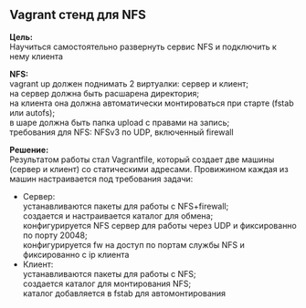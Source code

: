 ## Vagrant стенд для NFS

**Цель:**<br>
Научиться самостоятельно развернуть сервис NFS и подключить к нему клиента

**NFS:**<br>
vagrant up должен поднимать 2 виртуалки: сервер и клиент;<br>
на сервер должна быть расшарена директория;<br>
на клиента она должна автоматически монтироваться при старте (fstab или autofs);<br>
в шаре должна быть папка upload с правами на запись;<br>
требования для NFS: NFSv3 по UDP, включенный firewall<br>

**Решение:**<br>
Результатом работы стал Vagrantfile, который создает две машины (сервер и клиент) со статическими адресами. Провижином каждая из машин настраивается под требования задачи:
<ul>
  <li> Сервер:<br>
    устанавливаются пакеты для работы с NFS+firewall;<br>
    создается и настраивается каталог для обмена;<br>
    конфигурируется NFS сервер для работы через UDP и фиксированно по порту 20048;<br>
    конфигурируется fw на доступ по портам службы NFS и фиксированно с ip клиента<br>
  <li> Клиент:<br>
    устанавливаются пакеты для работы с NFS;<br>
    создается каталог для монтирования NFS;<br>
    каталог добавляется в fstab для автомонтирования
</ul>
